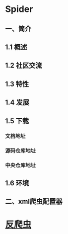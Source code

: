 
# Spider
## 一、简介
## 1.1 概述
## 1.2 社区交流
## 1.3 特性
## 1.4 发展
## 1.5 下载
### 文档地址
### 源码仓库地址
### 中央仓库地址
## 1.6 环境
## 二、xml爬虫配置器
# [反爬虫](https://github.com/zcdzcdzcd/pages/html/md/againstSpider.md) 